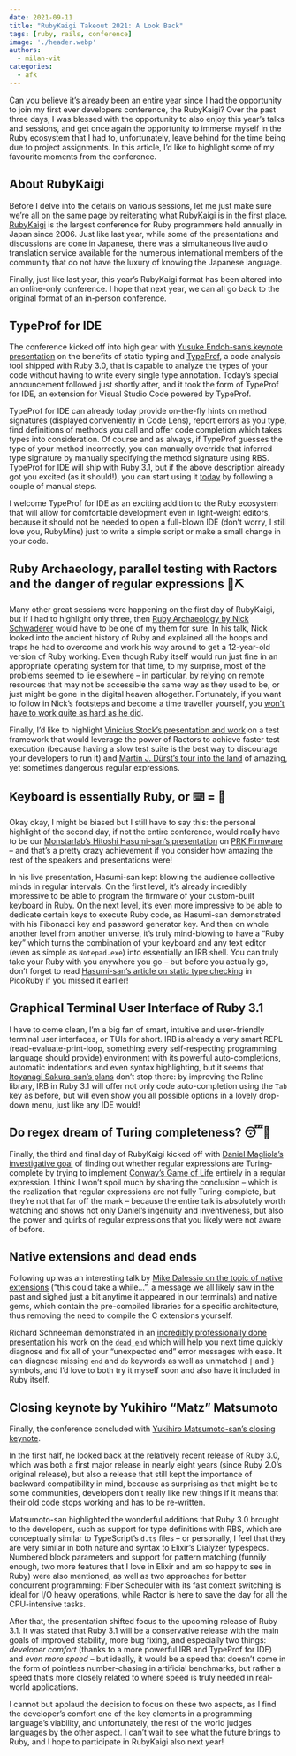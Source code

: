 ```yaml
---
date: 2021-09-11
title: "RubyKaigi Takeout 2021: A Look Back"
tags: [ruby, rails, conference]
image: './header.webp'
authors:
  - milan-vit
categories:
  - afk
---
```


Can you believe it’s already been an entire year since I had the opportunity to join my first ever developers
conference, the RubyKaigi? Over the past three days, I was blessed with the opportunity to also enjoy this year’s
talks and sessions, and get once again the opportunity to immerse myself in the Ruby ecosystem that I had to,
unfortunately, leave behind for the time being due to project assignments. In this article, I’d like to highlight
some of my favourite moments from the conference.

## About RubyKaigi

Before I delve into the details on various sessions, let me just make sure we’re all on the same page by reiterating
what RubyKaigi is in the first place. [RubyKaigi](https://rubykaigi.org/2021-takeout) is the largest conference for
Ruby programmers held annually in Japan since 2006. Just like last year, while some of the presentations and
discussions are done in Japanese, there was a simultaneous live audio translation service available for the numerous
international members of the community that do not have the luxury of knowing the Japanese language.

Finally, just like last year, this year’s RubyKaigi format has been altered into an online-only conference. I hope that
next year, we can all go back to the original format of an in-person conference.

## TypeProf for IDE

The conference kicked off into high gear with
[Yusuke Endoh-san’s keynote presentation](https://rubykaigi.org/2021-takeout/presentations/mametter.html) on the
benefits of static typing and [TypeProf](https://github.com/ruby/typeprof), a code analysis tool shipped with Ruby 3.0,
that is capable to analyze the types of your code without having to write every single type annotation. Today’s special
announcement followed just shortly after, and it took the form of TypeProf for IDE, an extension for Visual Studio Code
powered by TypeProf.

TypeProf for IDE can already today provide on-the-fly hints on method signatures (displayed conveniently in Code Lens),
report errors as you type, find definitions of methods you call and offer code completion which takes types into
consideration. Of course and as always, if TypeProf guesses the type of your method incorrectly, you can manually
override that inferred type signature by manually specifying the method signature using RBS. TypeProf for IDE will ship
with Ruby 3.1, but if the above description already got you excited (as it should!), you can start using it
[today](https://gist.github.com/mame/86234de6a58352b9f994e0f8a6d6fbc2) by following a couple of manual steps.

I welcome TypeProf for IDE as an exciting addition to the Ruby ecosystem that will allow for comfortable development
even in light-weight editors, because it should not be needed to open a full-blown IDE (don’t worry, I still love you,
RubyMine) just to write a simple script or make a small change in your code.

## Ruby Archaeology, parallel testing with Ractors and the danger of regular expressions 💎⛏

Many other great sessions were happening on the first day of RubyKaigi, but if I had to highlight only three,
then [Ruby Archaeology by Nick Schwaderer](https://rubykaigi.org/2021-takeout/presentations/schwad4hd14.html) would have
to be one of my them for sure. In his talk, Nick looked into the ancient history of Ruby and explained all the hoops and
traps he had to overcome and work his way around to get a 12-year-old version of Ruby working. Even though Ruby itself
would run just fine in an appropriate operating system for that time, to my surprise, most of the problems seemed to lie
elsewhere – in particular, by relying on remote resources that may not be accessible the same way as they used to be, or
just might be gone in the digital heaven altogether. Fortunately, if you want to follow in Nick’s footsteps and become a
time traveller yourself, you [won’t have to work quite as hard as he did](https://github.com/Schwad/portal_gun).

Finally, I’d like to highlight
[Vinicius Stock’s presentation and work](https://rubykaigi.org/2021-takeout/presentations/vinistock.html) on a test
framework that would leverage the power of Ractors to achieve faster test execution (because having a slow test suite is
the best way to discourage your developers to run it) and
[Martin J. Dürst’s tour into the land](https://rubykaigi.org/2021-takeout/presentations/duerst.html) of amazing, yet
sometimes dangerous regular expressions.

## Keyboard is essentially Ruby, or ⌨️ = 💎

Okay okay, I might be biased but I still have to say this: the personal highlight of the second day, if not the entire
conference, would really have to be our
[Monstarlab’s Hitoshi Hasumi-san’s presentation](https://rubykaigi.org/2021-takeout/presentations/hasumikin.html) on
[PRK Firmware](https://github.com/picoruby/prk_firmware) – and that’s a pretty crazy achievement if you consider how
amazing the rest of the speakers and presentations were!

In his live presentation, Hasumi-san kept blowing the audience collective minds in regular intervals. On the first
level, it’s already incredibly impressive to be able to program the firmware of your custom-built keyboard in Ruby.
On the next level, it’s even more impressive to be able to dedicate certain keys to execute Ruby code, as Hasumi-san
demonstrated with his Fibonacci key and password generator key. And then on whole another level from another universe,
it’s truly mind-blowing to have a “Ruby key” which turns the combination of your keyboard and any text editor (even as
simple as `Notepad.exe`) into essentially an IRB shell. You can truly take your Ruby with you anywhere you go – but
before you actually go, don’t forget to read
[Hasumi-san’s article on static type checking](https://engineering.monstar-lab.com/2021/05/27/Static-type-checking-in-PicoRuby)
in PicoRuby if you missed it earlier!

## Graphical Terminal User Interface of Ruby 3.1

I have to come clean, I’m a big fan of smart, intuitive and user-friendly terminal user interfaces, or TUIs for short.
IRB is already a very smart REPL (read-evaluate-print-loop, something every self-respecting programming language should
provide) environment with its powerful auto-completions, automatic indentations and even syntax highlighting, but it
seems that [Itoyanagi Sakura-san’s plans](https://rubykaigi.org/2021-takeout/presentations/aycabta.html) don’t stop
there: by improving the Reline library, IRB in Ruby 3.1 will offer not only code auto-completion using the `Tab` key as
before, but will even show you all possible options in a lovely drop-down menu, just like any IDE would!

## Do regex dream of Turing completeness? 😴💭

Finally, the third and final day of RubyKaigi kicked off with
[Daniel Magliola’s investigative goal](https://rubykaigi.org/2021-takeout/presentations/dmagliola.html) of finding out
whether regular expressions are Turing-complete by trying to implement
[Conway’s Game of Life](https://playgameoflife.com) entirely in a regular expression. I think I won’t spoil much
by sharing the conclusion – which is the realization that regular expressions are not fully Turing-complete, but
they’re not that far off the mark – because the entire talk is absolutely worth watching and shows not only Daniel’s
ingenuity and inventiveness, but also the power and quirks of regular expressions that you likely were not aware of
before.

## Native extensions and dead ends

Following up was an interesting talk by
[Mike Dalessio on the topic of native extensions](https://rubykaigi.org/2021-takeout/presentations/flavorjones.html)
(“this could take a while…”, a message we all likely saw in the past and sighed just a bit anytime it appeared in our
terminals) and native gems, which contain the pre-compiled libraries for a specific architecture, thus removing the need
to compile the C extensions yourself.

Richard Schneeman demonstrated in an
[incredibly professionally done presentation](https://rubykaigi.org/2021-takeout/presentations/schneems.html) his work
on the [`dead_end`](https://github.com/zombocom/dead_end) which will help you next time quickly diagnose and fix all of
your “unexpected end” error messages with ease. It can diagnose missing `end` and `do` keywords as well as unmatched `|`
and `}` symbols, and I’d love to both try it myself soon and also have it included in Ruby itself.

## Closing keynote by Yukihiro “Matz” Matsumoto

Finally, the conference concluded with
[Yukihiro Matsumoto-san’s closing keynote](https://rubykaigi.org/2021-takeout/presentations/yukihiro_matz.html).

In the first half, he looked back at the relatively recent release of Ruby 3.0, which was both a first major release
in nearly eight years (since Ruby 2.0’s original release), but also a release that still kept the importance of
backward compatibility in mind, because as surprising as that might be to some communities, developers don’t really
like new things if it means that their old code stops working and has to be re-written.

Matsumoto-san highlighted the wonderful additions that Ruby 3.0 brought to the developers, such as support for type
definitions with RBS, which are conceptually similar to TypeScript’s `d.ts` files – or personally, I feel that they
are very similar in both nature and syntax to Elixir’s Dialyzer typespecs. Numbered block parameters and support for
pattern matching (funnily enough, two more features that I love in Elixir and am so happy to see in Ruby) were also
mentioned, as well as two approaches for better concurrent programming: Fiber Scheduler with its fast context switching
is ideal for I/O heavy operations, while Ractor is here to save the day for all the CPU-intensive tasks.

After that, the presentation shifted focus to the upcoming release of Ruby 3.1. It was stated that Ruby 3.1 will be
a conservative release with the main goals of improved stability, more bug fixing, and especially two things:
_developer comfort_ (thanks to a more powerful IRB and TypeProf for IDE) and _even more speed_ – but ideally, it would
be a speed that doesn’t come in the form of pointless number-chasing in artificial benchmarks, but rather a speed that’s
more closely related to where speed is truly needed in real-world applications.

I cannot but applaud the decision to focus on these two aspects, as I find the developer’s comfort one of the key
elements in a programming language’s viability, and unfortunately, the rest of the world judges languages by the other
aspect. I can’t wait to see what the future brings to Ruby, and I hope to participate in RubyKaigi also next year!
